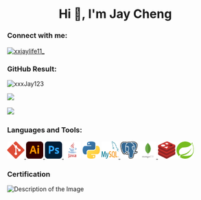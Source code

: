 <h1 align="center">Hi 👋, I'm Jay Cheng</h1>
<h3 align="left">Connect with me:</h3>
<p align="left">
<a href="https://instagram.com/xxjaylife11_" target="blank"><img align="center" src="https://raw.githubusercontent.com/rahuldkjain/github-profile-readme-generator/master/src/images/icons/Social/instagram.svg" alt="xxjaylife11_" height="30" width="40" /></a>

### GitHub Result:
</p>
<p align="left"><img src="https://github-readme-stats-sigma-five.vercel.app/api/top-langs/?username=xxxJay123&theme=onedark&layout=compact&langs_count=10" alt="xxxJay123" /></p>
<p align="left"><img src="https://github-readme-stats-sigma-five.vercel.app/api?username=xxxJay123&theme=onedark" /></p>
<p align="left" ><img src="https://github-readme-stats-sigma-five.vercel.app/api/pin/?username=xxxJay123&repo=xxxJay123&show_owner=true&theme=onedark" /></p>

<h3 align="left">Languages and Tools:</h3>
<p>
<a href="https://git-scm.com/" target="_blank" rel="noreferrer">
<img src="./assets/git-icon.svg" alt="git" width="40" height="40"/> </a>

<a href="https://www.adobe.com/in/products/illustrator.html" target="_blank" rel="noreferrer">
<img src="./assets/adobe-illustrator-cc-icon.svg" alt="illustrator" width="40" height="40"/> </a>

<a href="https://www.photoshop.com/en" target="_blank" rel="noreferrer">
                  <img src="./assets/adobe-photoshop-2.svg" alt="photoshop" width="40" height="40"/> </a>

<a href="https://www.java.com" target="_blank" rel="noreferrer">
                 <img src="./assets/java.svg" alt="java" width="40" height="40"/></a>
                
<a href="https://www.python.org" target="_blank" rel="noreferrer">
                  <img src="./assets/python-5.svg" alt="python" width="40" height="40"/></a>

<a href="https://www.mysql.com/" target="_blank" rel="noreferrer">
                  <img src="./assets/mysql-logo.svg" alt="mysql" width="40" height="40"/> </a> 

<a href="https://www.postgresql.org" target="_blank" rel="noreferrer"> 
                <img src="./assets/postgresql.svg" alt="postgresql" width="40" height="40"/></a>

<a href="https://www.mongodb.com/" target="_blank" rel="noreferrer">
                  <img src="./assets/mongodb-icon-2.svg" alt="mongodb" width="40" height="40"/> </a> 
                
<a href="https://redis.io" target="_blank" rel="noreferrer"> 
                <img src="./assets/redis.svg" alt="redis" width="40" height="40"/></a>
<a href="https://spring.io/" target="_blank" rel="noreferrer"> 
                <img src="./assets/spring-3.svg" alt="spring" width="40" height="40"/> </a> 
</p>

### Certification
![Description of the Image](https://drive.google.com/uc?export=view&id=10tL_A8WlTC0od6T_uDsBXBJlbiLsp5tV)


